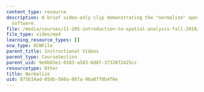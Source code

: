 ```yaml
---
content_type: resource
description: A brief video-only clip demonstrating the "normalize" operation in ArcGIS
  software.
file: /media/courses/11-205-introduction-to-spatial-analysis-fall-2019/875b14ad05db560a087a96a0770b4f6e_MIT11_205F19_normalize.mp4
file_type: video/mp4
learning_resource_types: []
ocw_type: OCWFile
parent_title: Instructional Videos
parent_type: CourseSection
parent_uid: 9e0b03e1-6583-a583-6d8f-3732072425cc
resourcetype: Other
title: Normalize
uid: 875b14ad-05db-560a-087a-96a0770b4f6e
---
```

